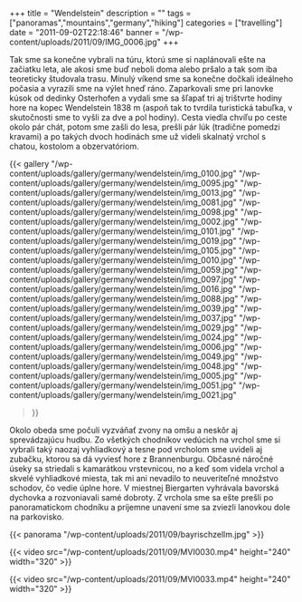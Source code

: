 +++
title = "Wendelstein"
description = ""
tags = ["panoramas","mountains","germany","hiking"]
categories = ["travelling"]
date = "2011-09-02T22:18:46"
banner = "/wp-content/uploads/2011/09/IMG_0006.jpg"
+++

Tak sme sa konečne vybrali na túru, ktorú sme si naplánovali ešte na začiatku leta, ale akosi sme buď neboli doma alebo pršalo a tak som iba teoreticky študovala trasu. Minulý víkend
sme sa konečne dočkali ideálneho počasia a vyrazili sme na výlet hneď ráno. Zaparkovali sme pri
lanovke kúsok od dedinky Osterhofen a vydali sme sa šľapať tri aj trištvrte hodiny hore na kopec
Wendelstein 1838 m (aspoň tak to tvrdila turistická tabuľka, v skutočnosti sme to vyšli za dve a
pol hodiny). Cesta viedla chvíľu po ceste okolo pár chát, potom sme zašli do lesa, prešli pár lúk
(tradične pomedzi kravami) a po takých dvoch hodinách sme už videli skalnatý vrchol s chatou,
kostolom a obzervatóriom.

{{< gallery
    "/wp-content/uploads/gallery/germany/wendelstein/img_0100.jpg"
    "/wp-content/uploads/gallery/germany/wendelstein/img_0095.jpg"
    "/wp-content/uploads/gallery/germany/wendelstein/img_0013.jpg"
    "/wp-content/uploads/gallery/germany/wendelstein/img_0081.jpg"
    "/wp-content/uploads/gallery/germany/wendelstein/img_0098.jpg"
    "/wp-content/uploads/gallery/germany/wendelstein/img_0002.jpg"
    "/wp-content/uploads/gallery/germany/wendelstein/img_0101.jpg"
    "/wp-content/uploads/gallery/germany/wendelstein/img_0019.jpg"
    "/wp-content/uploads/gallery/germany/wendelstein/img_0105.jpg"
    "/wp-content/uploads/gallery/germany/wendelstein/img_0010.jpg"
    "/wp-content/uploads/gallery/germany/wendelstein/img_0059.jpg"
    "/wp-content/uploads/gallery/germany/wendelstein/img_0097.jpg"
    "/wp-content/uploads/gallery/germany/wendelstein/img_0016.jpg"
    "/wp-content/uploads/gallery/germany/wendelstein/img_0088.jpg"
    "/wp-content/uploads/gallery/germany/wendelstein/img_0039.jpg"
    "/wp-content/uploads/gallery/germany/wendelstein/img_0037.jpg"
    "/wp-content/uploads/gallery/germany/wendelstein/img_0029.jpg"
    "/wp-content/uploads/gallery/germany/wendelstein/img_0024.jpg"
    "/wp-content/uploads/gallery/germany/wendelstein/img_0006.jpg"
    "/wp-content/uploads/gallery/germany/wendelstein/img_0049.jpg"
    "/wp-content/uploads/gallery/germany/wendelstein/img_0048.jpg"
    "/wp-content/uploads/gallery/germany/wendelstein/img_0005.jpg"
    "/wp-content/uploads/gallery/germany/wendelstein/img_0051.jpg"
    "/wp-content/uploads/gallery/germany/wendelstein/img_0021.jpg"
>}}

Okolo obeda sme počuli vyzváňať zvony na omšu a neskôr aj sprevádzajúcu hudbu. Zo všetkých chodníkov
vedúcich na vrchol sme si vybrali taký naozaj vyhliadkový a tesne pod vrcholom sme uvideli aj
zubačku, ktorou sa dá vyviesť hore z Brannenburgu. Občasné náročné úseky sa striedali s kamarátkou
vrstevnicou, no a keď som videla vrchol a skvelé vyhliadkové miesta, tak mi ani nevadilo to
neuveriteľné množstvo schodov, čo vedie úplne hore. V miestnej Biergarten vyhrávala bavorská
dychovka a rozvoniavali samé dobroty. Z vrchola sme sa ešte prešli po panoramatickom chodníku a
príjemne unavení sme sa zviezli lanovkou dole na parkovisko.

{{< panorama "/wp-content/uploads/2011/09/bayrischzellm.jpg"  >}}


{{< video src="/wp-content/uploads/2011/09/MVI0030.mp4" height="240" width="320" >}}



{{< video src="/wp-content/uploads/2011/09/MVI0033.mp4" height="240" width="320" >}}

